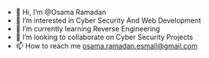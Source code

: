 - 👋 Hi, I’m @Osama Ramadan
- 👀 I’m interested in Cyber Security And Web Development
- 🌱 I’m currently learning Reverse Engineering
- 💞️ I’m looking to collaborate on Cyber Security Projects
- 📫 How to reach me osama.ramadan.esmail@gmail.com

